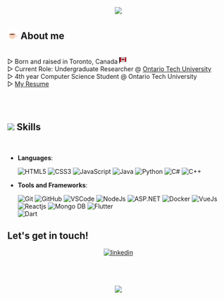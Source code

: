 
<!--
**AmmarHatiya/AmmarHatiya** is a ✨ _special_ ✨ repository because its `README.md` (this file) appears on your GitHub profile.

Here are some ideas to get you started:
https://img.shields.io/badge/-TEXT%20-COLOUR?style=for-the-badge
-->

<p align="center">
  <a href="https://github.com/DenverCoder1/readme-typing-svg"><img src="https://readme-typing-svg.demolab.com?font=Cairo&duration=1800&pause=500&color=F7F7F7&center=true&vCenter=true&multiline=true&repeat=false&width=435&height=75&lines=Hi%2C+I'm+Ammar+%F0%9F%91%8B;Welcome+to+my+GitHub+Profile"></a>
</p>

	
## <img src = "https://github.com/AmmarHatiya/AmmarHatiya/blob/main/assets/about_me.gif" width = 25px> **About me**

<br>
▷ Born and raised in Toronto, Canada <picture><img src = "https://github.com/AmmarHatiya/AmmarHatiya/blob/main/assets/canada.png" width = 16px></picture>
<br>
▷ Current Role: Undergraduate Researcher @ <a href="https://www.linkedin.com/school/ontariotech" target="_top">Ontario Tech University</a>
<br>
▷ 4th year Computer Science Student @ Ontario Tech University
<br>
▷ <a href="https://github.com/AmmarHatiya/AmmarHatiya/blob/main/docs/Resume_Ammar_Hatiya_Sep23.pdf">My Resume</a>


<br><br>


## <img src="https://media2.giphy.com/media/QssGEmpkyEOhBCb7e1/giphy.gif?cid=ecf05e47a0n3gi1bfqntqmob8g9aid1oyj2wr3ds3mg700bl&rid=giphy.gif" width ="25"><b> Skills</b>
<br>

<p align="center">

- **Languages**:
  
    ![HTML5](https://img.shields.io/badge/-HTML5%20-e34c26?style=for-the-badge)
    ![CSS3](https://img.shields.io/badge/-CSS3%20-2196f3?style=for-the-badge)
    ![JavaScript](https://img.shields.io/badge/-JavaScript%20-f0db4f?style=for-the-badge)
    ![Java](https://img.shields.io/badge/-Java%20-f89820?style=for-the-badge)
    ![Python](https://img.shields.io/badge/-Python%20-306998?style=for-the-badge)
    ![C#](https://img.shields.io/badge/-C%23%20-6A1577?style=for-the-badge)
    ![C++](https://img.shields.io/badge/-C++%20-044F88?style=for-the-badge)

<!--     https://img.shields.io/badge/-TEXT%20-COLOUR?style=for-the-badge
       ![TEXT](https://img.shields.io/badge/-TEXT%20-COLOUR?style=for-the-badge) 
     <img src="https://img.shields.io/badge/TEXT T-%2300acee.svg?color=3FA037&style=for-the-badge" alt=MongoDB style="margin-bottom: 5px;"/>
   #512BD4
-->
- **Tools and Frameworks**:

    ![Git](https://img.shields.io/badge/-Git%20-F1502F?style=for-the-badge)
    ![GitHub](https://img.shields.io/badge/-GitHub%20-333333?style=for-the-badge)
    ![VSCode](https://img.shields.io/badge/-VS%20Code%20-0078d7?style=for-the-badge)
    ![NodeJs](https://img.shields.io/badge/-Node.Js%20-3C873A?style=for-the-badge)
    ![ASP.NET](https://img.shields.io/badge/-ASP.NET%20-512BD4?style=for-the-badge)
    ![Docker](https://img.shields.io/badge/-Docker%20-049cec?style=for-the-badge)
    ![VueJs](https://img.shields.io/badge/-Vue.Js%20-42b883?style=for-the-badge)
    ![Reactjs](https://img.shields.io/badge/-React.JS%20-61dbfb?style=for-the-badge)
    ![Mongo DB](https://img.shields.io/badge/-Mongo%20DB%20-3FA037?style=for-the-badge)
    ![Flutter](https://img.shields.io/badge/-Flutter-027DFD?style=for-the-badge)  
    ![Dart](https://img.shields.io/badge/-Dart-0553B1?style=for-the-badge)

## <b> Let's get in touch!</b>
<div align='center'>
<a href="https://www.linkedin.com/in/ammar-hatiya/" target="_blank">
<img src="https://img.shields.io/badge/ammar%20hatiya-%2300acee.svg?color=405DE6&style=for-the-badge&logo=Linkedin&logoColor=white" alt=linkedin style="margin-bottom: 5px;"/>
</a>

<br><br>

<a href="https://github.com/DenverCoder1/readme-typing-svg"><img src="https://readme-typing-svg.demolab.com?font=Cairo&duration=3000&pause=2000&color=F7F7F7&center=true&vCenter=true&multiline=true&width=435&height=50&lines=+%D9%B1%D9%84%D8%B3%D9%8E%D9%91%D9%84%D9%8E%D8%A7%D9%85%D9%8F+%D8%B9%D9%8E%D9%84%D9%8E%D9%8A%D9%92%D9%83%D9%8F%D9%85%D9%92+(Peace+Be+Upon+You)"></a>
<br>

